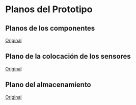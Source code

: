 # Planos del Prototipo

## Planos de los componentes

[Original](componente_delprototipo.pdf)
## Plano de la colocación de los sensores

[Original](prototipo_delos_sensores.pdf)
## Plano del almacenamiento

[Original](plano_de_interruptor.pdf)

